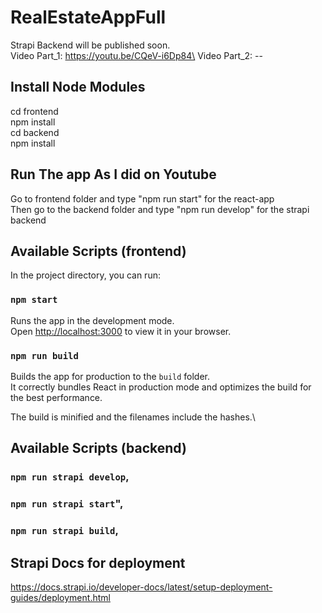 # RealEstateAppFull
Strapi Backend will be published soon.\
Video Part_1: https://youtu.be/CQeV-i6Dp84\
Video Part_2: --

## Install Node Modules
cd frontend\
npm install\
cd backend\
npm install

## Run The app As I did on Youtube
Go to frontend folder and type "npm run start" for the react-app\
Then go to the backend folder and type "npm run develop" for the strapi backend

## Available Scripts (frontend)
In the project directory, you can run:

### `npm start`

Runs the app in the development mode.\
Open [http://localhost:3000](http://localhost:3000) to view it in your browser.

### `npm run build`

Builds the app for production to the `build` folder.\
It correctly bundles React in production mode and optimizes the build for the best performance.

The build is minified and the filenames include the hashes.\

## Available Scripts (backend)
### `npm run strapi develop`,
### `npm run strapi start`",
### `npm run strapi build`,

## Strapi Docs for deployment
https://docs.strapi.io/developer-docs/latest/setup-deployment-guides/deployment.html
